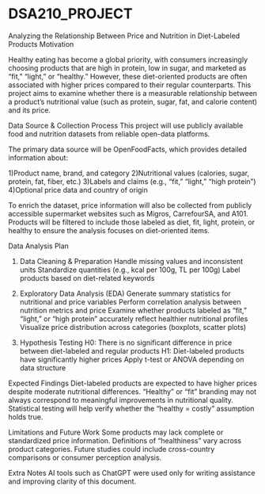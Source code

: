# DSA210_PROJECT

Analyzing the Relationship Between Price and Nutrition in Diet-Labeled Products Motivation

Healthy eating has become a global priority, with consumers increasingly choosing products that are high in protein, low in sugar, and marketed as “fit,” “light,” or “healthy.” However, these diet-oriented products are often associated with higher prices compared to their regular counterparts.
This project aims to examine whether there is a measurable relationship between a product’s nutritional value (such as protein, sugar, fat, and calorie content) and its price.

Data Source & Collection Process
This project will use publicly available food and nutrition datasets from reliable open-data platforms.

The primary data source will be OpenFoodFacts, which provides detailed information about:

1)Product name, brand, and category
2)Nutritional values (calories, sugar, protein, fat, fiber, etc.)
3)Labels and claims (e.g., “fit,” “light,” “high protein”)
4)Optional price data and country of origin

To enrich the dataset, price information will also be collected from publicly accessible supermarket websites such as Migros, CarrefourSA, and A101. Products will be filtered to include those labeled as diet, fit, light, protein, or healthy to ensure the analysis focuses on diet-oriented items.

Data Analysis Plan

1. Data Cleaning & Preparation
Handle missing values and inconsistent units
Standardize quantities (e.g., kcal per 100g, TL per 100g)
Label products based on diet-related keywords

2. Exploratory Data Analysis (EDA)
Generate summary statistics for nutritional and price variables
Perform correlation analysis between nutrition metrics and price
Examine whether products labeled as “fit,” “light,” or “high protein” accurately reflect healthier nutritional profiles
Visualize price distribution across categories (boxplots, scatter plots)

3. Hypothesis Testing
H0: There is no significant difference in price between diet-labeled and regular products
H1: Diet-labeled products have significantly higher prices
Apply t-test or ANOVA depending on data structure

Expected Findings
Diet-labeled products are expected to have higher prices despite moderate nutritional differences.
“Healthy” or “fit” branding may not always correspond to meaningful improvements in nutritional quality.
Statistical testing will help verify whether the “healthy = costly” assumption holds true.

Limitations and Future Work
Some products may lack complete or standardized price information.
Definitions of “healthiness” vary across product categories.
Future studies could include cross-country comparisons or consumer perception analysis.

Extra Notes
AI tools such as ChatGPT were used only for writing assistance and improving clarity of this document.





